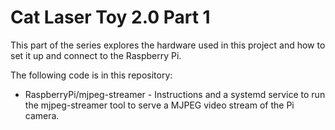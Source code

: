 # Cat Laser Toy 2.0 Part 1

This part of the series explores the hardware used in this project and how to
set it up and connect to the Raspberry Pi.

The following code is in this repository:

-   RaspberryPi/mjpeg-streamer - Instructions and a systemd service to run the
    mjpeg-streamer tool to serve a MJPEG video stream of the Pi camera.
